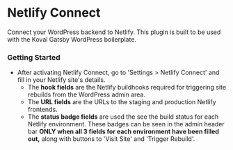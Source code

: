 # Netlify Connect

Connect your WordPress backend to Netlify. This plugin is built to be used with the Koval Gatsby WordPress boilerplate.

### Getting Started

- After activating Netlify Connect, go to 'Settings > Netlify Connect' and fill in your Netlify site's details.
  - The **hook fields** are the Netlify buildhooks required for triggering site rebuilds from the WordPress admin area.
  - The **URL fields** are the URLs to the staging and production Netlify frontends.
  - The **status badge fields** are used the see the build status for each Netlify environment. These badges can be seen in the admin header bar **ONLY when all 3 fields for each environment have been filled out,** along with buttons to 'Visit Site' and 'Trigger Rebuild'.
